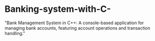 # Banking-system-with-C-
"Bank Management System in C++: A console-based application for managing bank accounts, featuring account operations and transaction handling."
